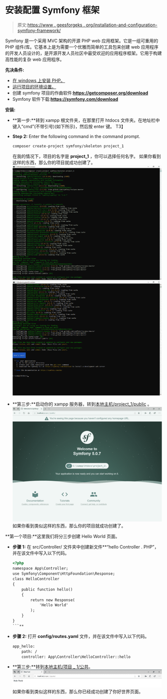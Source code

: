 # 安装配置 Symfony 框架

> 原文:[https://www . geesforgeks . org/installation-and-configuration-symfony-framework/](https://www.geeksforgeeks.org/installation-and-configuration-symfony-framework/)

Symfony 是一个采用 MVC 架构的开源 PHP web 应用框架。它是一组可重用的 PHP 组件/库。它基本上是为需要一个优雅而简单的工具包来创建 web 应用程序的开发人员设计的，是开源开发人员社区中最受欢迎的应用程序框架。它用于构建高性能的复杂 web 应用程序。

**先决条件:**

*   [在 windows 上安装 PHP。](https://www.geeksforgeeks.org/how-to-execute-php-code-using-command-line/)
*   [运行项目的环境设置。](https://www.geeksforgeeks.org/how-to-set-php-development-environment-in-windows/)
*   创建 symfony 项目的作曲软件:**https://getcomposer.org/download**
*   Symfony 软件下载:**https://symfony.com/download**

**安装:**

*   **第一步:**转到 xampp 根文件夹，在那里打开 htdocs 文件夹。在地址栏中键入“cmd”(不带引号)(如下所示)，然后按 enter 键。
    T3】
*   **Step 2:** Enter the following command in the command prompt.

    ```html
    composer create-project symfony/skeleton project_1
    ```

    在我的情况下，项目的名字是 **project_1** ，你可以选择任何名字。
    如果你看到这样的东西，那么你的项目就成功创建了。
    ![](img/16725bff4184fdda8d7b4cc4bc4a5b5d.png)
    ![](img/9982fa48119ef931ed71498166368be6.png)

*   **第三步:**启动你的 xampp 服务器，转到[本地主机/project_1/public](http://localhost/project_1/public) 。
    ![](img/450cdfdeefefe0f463f5c9c0740e880b.png)如果你看到类似这样的东西，那么你的项目就成功创建了。

**第一个项目:**这里我们将分三步创建 Hello World 页面。

*   **步骤 1:** 在 src/Controller/ 文件夹中创建新文件**“hello Controller . PHP”，并在该文件中写入以下代码。

    ```html
    <?php
    namespace App\Controller;
    use Symfony\Component\HttpFoundation\Response;
    class HelloController
    {
        public function hello()
        {
            return new Response(
                'Hello World'
            );
        }
    }
    ```** 
*   **步骤 2:** 打开 **config/routes.yaml** 文件，并在该文件中写入以下代码。

    ```html
    app_hello:
        path: /
        controller: App\Controller\HelloController::hello
    ```

*   **第三步:**转到[本地主机/项目 _ 1/公共](http://localhost/project_1/public)。
    ![](img/ce679f4144ac73382c5a0d7b038b6ff6.png)如果你看到类似这样的东西，那么你已经成功创建了你好世界页面。